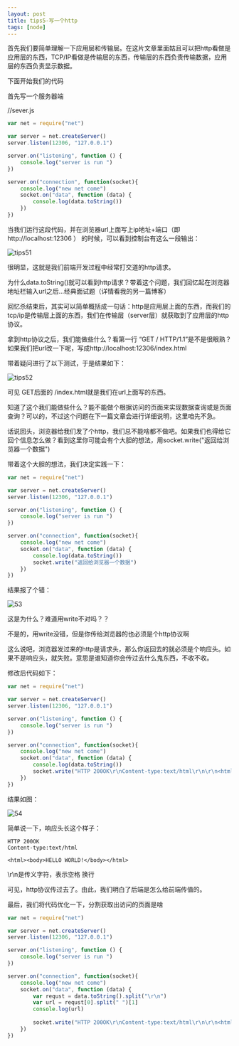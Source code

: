 ```yaml
---
layout: post
title: tips5-写一个http
tags: [node]
---
```



首先我们要简单理解一下应用层和传输层。在这片文章里面姑且可以把http看做是应用层的东西，TCP/IP看做是传输层的东西，传输层的东西负责传输数据，应用层的东西负责显示数据。

下面开始我们的代码

首先写一个服务器端

//sever.js
```javascript
var net = require("net")

var server = net.createServer()
server.listen(12306, "127.0.0.1")

server.on("listening", function () {
    console.log("server is run ")
})

server.on("connection", function(socket){
    console.log("new net come")
    socket.on("data", function (data) {
        console.log(data.toString())
    })
})
```
当我们运行这段代码，并在浏览器url上面写上ip地址+端口（即 http://localhost:12306 ） 的时候，可以看到控制台有这么一段输出：

![tips51](https://github.com/KamyoChae/Kam-NodeJs/blob/master/_images/tips5/tips51.JPG)

很明显，这就是我们前端开发过程中经常打交道的http请求。

为什么data.toString()就可以看到http请求？带着这个问题，我们回忆起在浏览器地址栏输入url之后...经典面试题（详情看我的另一篇博客）

回忆杀结束后，其实可以简单概括成一句话：http是应用层上面的东西，而我们的tcp/ip是传输层上面的东西，我们在传输层（server层）就获取到了应用层的http协议。

拿到http协议之后，我们能做些什么？看第一行 “GET / HTTP/1.1”是不是很眼熟？如果我们把url改一下呢，写成http://localhost:12306/index.html 

带着疑问进行了以下测试，于是结果如下：

![tips52](https://github.com/KamyoChae/Kam-NodeJs/blob/master/_images/tips5/tips52.JPG)

可见 GET后面的 /index.html就是我们在url上面写的东西。

知道了这个我们能做些什么？能不能做个根据访问的页面来实现数据查询或是页面查询？可以的，不过这个问题在下一篇文章会进行详细说明，这里咱先不急。

话说回头，浏览器给我们发了个http，我们总不能啥都不做吧。如果我们也得给它回个信息怎么做？看到这里你可能会有个大胆的想法，用socket.write("返回给浏览器一个数据")

带着这个大胆的想法，我们决定实践一下：

```javascript
var net = require("net")

var server = net.createServer()
server.listen(12306, "127.0.0.1")

server.on("listening", function () {
    console.log("server is run ")
})

server.on("connection", function(socket){
    console.log("new net come")
    socket.on("data", function (data) {
        console.log(data.toString())
        socket.write("返回给浏览器一个数据")
    })
})

```
结果报了个错：

![53](https://github.com/KamyoChae/Kam-NodeJs/blob/master/_images/tips5/tips53.JPG)

这是为什么？难道用write不对吗？？

不是的，用write没错，但是你传给浏览器的也必须是个http协议啊

这么说吧，浏览器发过来的http是请求头，那么你返回去的就必须是个响应头。如果不是响应头，就失败。意思是谁知道你会传过去什么鬼东西，不收不收。


修改后代码如下：

```javascript
var net = require("net")

var server = net.createServer()
server.listen(12306, "127.0.0.1")

server.on("listening", function () {
    console.log("server is run ")
})

server.on("connection", function(socket){
    console.log("new net come")
    socket.on("data", function (data) {
        console.log(data.toString())
        socket.write("HTTP 200OK\r\nContent-type:text/html\r\n\r\n<html><body>HELLO WORLD!</body></html>")
    })
})
```

结果如图：

![54](https://github.com/KamyoChae/Kam-NodeJs/blob/master/_images/tips5/tips54.JPG)

简单说一下，响应头长这个样子：

```
HTTP 200OK
Content-type:text/html

<html><body>HELLO WORLD!</body></html>
```
\r\n是传义字符，表示空格 换行


可见，http协议传过去了。由此，我们明白了后端是怎么给前端传值的。


最后，我们将代码优化一下，分割获取出访问的页面是啥

```javascript
var net = require("net")

var server = net.createServer()
server.listen(12306, "127.0.0.1")

server.on("listening", function () {
    console.log("server is run ")
})

server.on("connection", function(socket){
    console.log("new net come")
    socket.on("data", function (data) {
        var requst = data.toString().split("\r\n")
        var url = requst[0].split(" ")[1]
        console.log(url)
         
        socket.write("HTTP 200OK\r\nContent-type:text/html\r\n\r\n<html><body>HELLO WORLD!</body></html>")
    })
})
```

